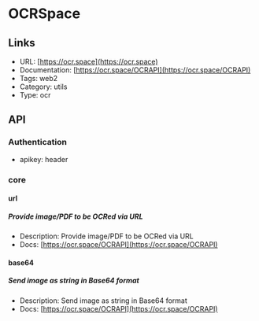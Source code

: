 # OCRSpace

## Links

* URL: [https://ocr.space](https://ocr.space)
* Documentation: [https://ocr.space/OCRAPI](https://ocr.space/OCRAPI)
* Tags: web2
* Category: utils
* Type: ocr

## API

### Authentication

* apikey: header

### core

#### url

##### Provide image/PDF to be OCRed via URL

* Description: Provide image/PDF to be OCRed via URL
* Docs: [https://ocr.space/OCRAPI](https://ocr.space/OCRAPI)

#### base64

##### Send image as string in Base64 format

* Description: Send image as string in Base64 format
* Docs: [https://ocr.space/OCRAPI](https://ocr.space/OCRAPI)

